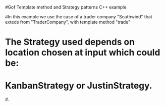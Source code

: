 #Gof Template method and Strategy patterns C++ example

#In this example we use the case of a trader company "Southwind" that exteds from "TraderCompany", with template method "trade"
# The Strategy used depends on location chosen at input which could be:
# KanbanStrategy or JustinStrategy.
#.

